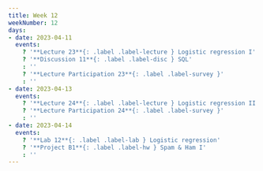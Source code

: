 ```yaml
---
title: Week 12
weekNumber: 12
days:
- date: 2023-04-11
  events:
    ? '**Lecture 23**{: .label .label-lecture } Logistic regression I'
    ? '**Discussion 11**{: .label .label-disc } SQL' 
    : ''
    ? '**Lecture Participation 23**{: .label .label-survey }'
    : ''
- date: 2023-04-13
  events:
    ? '**Lecture 24**{: .label .label-lecture } Logistic regression II'
    ? '**Lecture Participation 24**{: .label .label-survey }'
    : ''
- date: 2023-04-14
  events:
    ? '**Lab 12**{: .label .label-lab } Logistic regression'
    ? '**Project B1**{: .label .label-hw } Spam & Ham I'
    : ''
---
```

